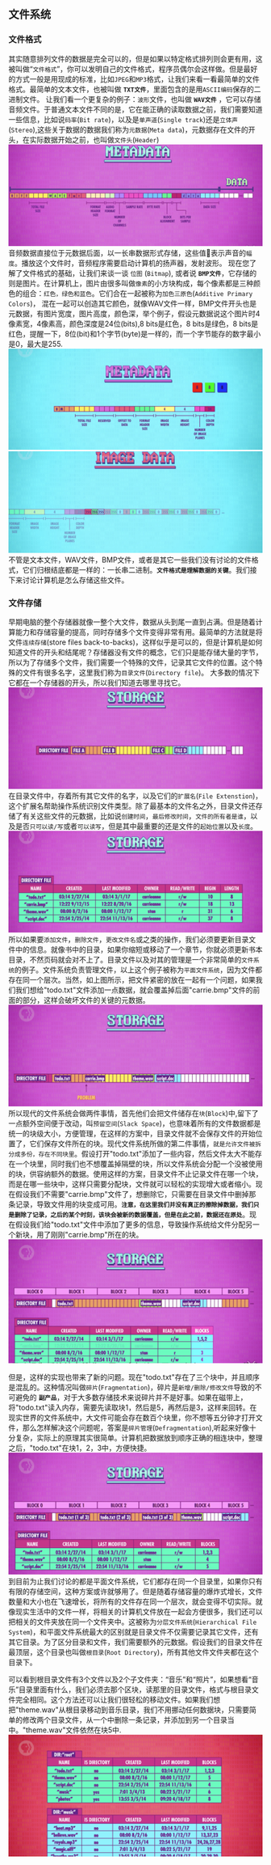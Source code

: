 ## 文件系统

### 文件格式
其实随意排列文件的数据是完全可以的，但是如果以特定格式排列则会更有用，这被叫做“`文件格式`”，你可以发明自己的文件格式，程序员偶尔会这样做。但是最好的方式一般是用现成的标准，比如`JPEG`和`MP3`格式，让我们来看一看最简单的文件格式。最简单的文本文件，也被叫做 **`TXT文件`**，里面包含的是用`ASCII编码`保存的二进制文件。
让我们看一个更复杂的例子：`波形`文件，也叫做 **`WAV文件`** ，它可以存储音频文件。于普通文本文件不同的是，它在能正确的读取数据之前，我们需要知道一些信息，比如说`码率`(`Bit rate`)，以及是`单声道`(`Single track`)还是`立体声`(`Stereo`),这些关于数据的数据我们称为`元数据`(`Meta data`)，元数据存在文件的开头，在实际数据开始之前，也叫做`文件头`(`Header`) 
![](FileSystem/images/metadata.png)
音频数据直接位于元数据后面，以一长串数据形式存储，这些值📄表示声音的`幅度`。播放这个文件时，音频程序需要启动计算机的扬声器，发射波形。
现在您了解了文件格式的基础，让我们来谈一谈 `位图` (`Bitmap`), 或者说 **`BMP文件`**，它存储的则是图片。在计算机上，图片由很多叫做`像素`的小方块构成，每个像素都是三种颜色的组合：`红色，绿色和蓝色`。它们合在一起被称为`加色三原色`(`Additive Primary Colors`)， 混在一起可以创造其它颜色，就像WAV文件一样，BMP文件开头也是元数据，有图片宽度，图片高度，颜色深，举个例子，假设元数据说这个图片时4像素宽，4像素高，颜色深度是24位(bits),8 bits是红色，8 bits是绿色，8 bits是红色，提醒一下，8位(bit)和1个字节(byte)是一样的，而一个字节能存的数字最小是0，最大是255.
![](FileSystem/images/BMPHeader.png)
![](FileSystem/images/BMPData.png)
不管是文本文件，WAV文件，BMP文件，或者是其它一些我们没有讨论的文件格式，它们归根结底都是一样的：一长串二进制。**`文件格式是理解数据的关键`**。我们接下来讨论计算机是怎么存储这些文件。

### 文件存储
早期电脑的整个存储器就像一整个大文件，数据从头到尾一直到占满。但是随着计算能力和存储容量的提高，同时存储多个文件变得非常有用。最简单的方法就是将文件`连续存储`(store files back-to-backs)，这样似乎是可以的，但是计算机是如何知道文件的开头和结尾呢？存储器没有文件的概念，它们只是能存储大量的字节，所以为了存储多个文件，我们需要一个特殊的文件，记录其它文件的位置。这个特殊的文件有很多名字，这里我们称为`目录文件`(`Directory file`)。 大多数的情况下它都在一个存储器的开头，所以我们知道去哪里寻找它。
![](FileSystem/images/DirectoryFile.png)
在目录文件中，存着所有其它文件的名字，以及它们的`扩展名`(`File Extenstion`)，这个扩展名帮助操作系统识别文件类型。除了最基本的文件名之外，目录文件还存储了有关这些文件的元数据，比如说`创建时间`，`最后修改时间`，`文件的所有者是谁`，以及是否`只可以读/写`或者`可以读写`，但是其中最重要的还是文件的`起始位置`以及`长度`。
![](FileSystem/images/DirectoryFileMetadata.png)
所以如果要`添加文件`，`删除文件`，`更改文件名`或之类的操作，我们必须要更新目录文件中的信息。就像书中的目录，如果你缩短或移动了一个章节，你就必须更新书本目录，不然页码就会对不上了。目录文件以及对其的管理是一个非常简单的`文件系统`的例子。文件系统负责管理文件，以上这个例子被称为`平面文件系统`，因为文件都存在同一个层次。当然，如上图所示，把文件紧密的放在一起有一个问题，如果我们我们想给"todo.txt"文件添加一点数据，就会覆盖掉后面"carrie.bmp"文件的前面的部分，这样会破坏文件的关键的元数据。
![](FileSystem/images/problem.png)
所以现代的文件系统会做两件事情，首先他们会把文件储存在`块`(`Block`)中,留下了一点额外空间便于改动，叫`预留空间`(`Slack Space`)，也意味着所有的文件数据都是统一的块级大小，方便管理，在这样的方案中，目录文件就不会保存文件的开始位置了，它们保存文件所在的块。现代文件系统所做的第二件事情，`就是允许文件被拆分成多份，存在不同块里`。假设打开"todo.txt"添加了一些内容，然后文件太大不能存在一个块里，同时我们也不想覆盖掉隔壁的块，所以文件系统会分配一个没被使用的块，供容纳额外的数据。使用这样的方案，目录文件不止记录文件在哪一个块，而是在哪一些块中，这样只需要分配块，文件就可以轻松的实现增大或者缩小。现在假设我们不需要"carrie.bmp"文件了，想删除它，只需要在目录文件中删掉那条记录，导致文件用的块变成可用。**`注意，在这里我们并没有真正的擦除掉数据，我们只是删除了记录，之后的某个时刻，该块会被新的数据覆盖，但是在此之前，数据还在原处`**。现在假设我们给"todo.txt"文件中添加了更多的信息，导致操作系统给文件分配另一个新块，用了刚刚"carrie.bmp"所在的块。
![](FileSystem/images/fragmentation.png)

但是，这样的实现也带来了新的问题。现在"todo.txt"存在了三个块中，并且顺序是混乱的。这种情况叫做`碎片`(`Fragmentation`)，碎片是`新增/删除/修改文件`导致的不可避免的 **`副产品`**，对于大多数存储技术来说碎片并不是好事。如果在磁带上，将"todo.txt"读入内存，需要先读取块1，然后是5，再然后是3，这样来回转。在现实世界的文件系统中，大文件可能会存在数百个块里，你不想等五分钟才打开文件，那么怎样解决这个问题呢，答案是`碎片管理`(`Defragmentation`),听起来好像十分复杂，实际上的原理其实很简单。计算机把数据放到顺序正确的相连块中，整理之后，"todo.txt"在块1，2，3中，方便快捷。
![](FileSystem/images/defragmentation.png)
到目前为止我们讨论的都是平面文件系统，它们都存在同一个目录里，如果你只有有限的存储空间，这种方案或许就够用了。但是随着存储容量的爆炸式增长，文件数量和大小也在飞速增长，将所有的文件存在同一个层次，就会变得不切实际。就像现实生活中的文件一样，将相关的计算机文件放在一起会方便很多，我们还可以把相关的文件夹放在同一个文件夹中。这被称为`分层文件系统`(`Hierarchical File System`)，和平面文件系统最大的区别就是目录文件不仅需要记录其它文件，还有其它目录。为了区分目录和文件，我们需要额外的元数据。假设我们的目录文件在最顶层，这个目录也叫做`根目录`(`Root Directory`)，所有其他文件文件夹都在这个目录下。

可以看到根目录文件有3个文件以及2个子文件夹：“音乐”和“照片”，如果想看“音乐”目录里面有什么，我们必须去那个区块，读那里的目录文件，格式与根目录文件完全相同。这个方法还可以让我们很轻松的移动文件。如果我们想把"theme.wav"从根目录移动到音乐目录，我们不用挪动任何数据块，只需要简单的修改两个目录文件，从一个中删除一条记录，并添加到另一个目录当中。"theme.wav"文件依然在块5中.
![](FileSystem/images/hierarchy.png)





